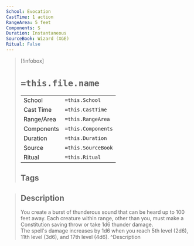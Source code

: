 ```yaml
---
School: Evocation
CastTime: 1 action
RangeArea: 5 feet
Components: S
Duration: Instantaneous
SourceBook: Wizard (XGE)
Ritual: False
---
```

> [!infobox]
>
> # `=this.file.name`
> |            |                    |
> | ---------- | ------------------ |
> | School     | `=this.School`     |
> | Cast Time  | `=this.CastTime`   |
> | Range/Area | `=this.RangeArea`  |
> | Components | `=this.Components` |
> | Duration   | `=this.Duration`   |
> | Source     | `=this.SourceBook` |
> | Ritual     | `=this.Ritual`     |
>## Tags
>

> ## Description
> You create a burst of thunderous sound that can be heard up to 100 feet away. Each creature within range, other than you, must make a Constitution saving throw or take 1d6 thunder damage.<br> The spell's damage increases by 1d6 when you reach 5th level (2d6), 11th level (3d6), and 17th level (4d6).
> ^Description